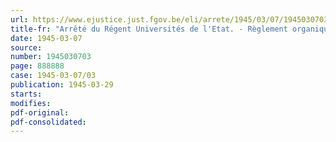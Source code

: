 ```yaml
---
url: https://www.ejustice.just.fgov.be/eli/arrete/1945/03/07/1945030703/justel
title-fr: "Arrêté du Régent Universités de l'Etat. - Règlement organique. Etudiants inciviques"
date: 1945-03-07
source:
number: 1945030703
page: 888888
case: 1945-03-07/03
publication: 1945-03-29
starts:
modifies:
pdf-original:
pdf-consolidated:
---
```


